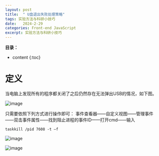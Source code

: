 ```yaml
---
layout: post
title:  " U盘退出失败处理策略"
tags: 实验方法与科研小技巧
date:   2024-2-29
categories: Front-end JavaScript
excerpt: 实验方法与科研小技巧
---
```



**目录：**

* content
{:toc}
# 定义
当电脑上发现所有的程序都关闭了之后仍然存在无法弹出USB的情况，如下图。<br>

![image](https://github.com/yushuntai/yushuntai.github.io/assets/61654690/4501d123-15ee-48ca-9bd4-f69bd18b9f8c)


只需要依照下列方式进行操作即可：
事件查看器——自定义视图——管理事件——双击事件属性——找到阻止进程的事件ID——打开cmd——输入
```
taskkill /pid 7608 -t –f  
```

![image](https://github.com/yushuntai/yushuntai.github.io/assets/61654690/861e44f0-4d38-41bf-b09d-e440c6a4dfe2)



![image](https://github.com/yushuntai/yushuntai.github.io/assets/61654690/3552b25d-31f7-4a27-ae04-08f49e0e673c)






